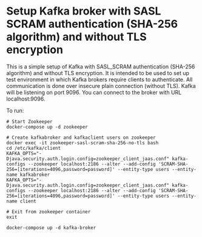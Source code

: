 # Setup Kafka broker with SASL SCRAM authentication (SHA-256 algorithm) and without TLS encryption

This is a simple setup of Kafka with SASL_SCRAM authentication (SHA-256 algorithm) and without TLS encryption. 
It is intended to be used to set up test environment in which Kafka brokers require clients to authenticate.
All communication is done over insecure plain connection (without TLS).
Kafka will be listening on port 9096. You can connect to the broker with URL localhost:9096.

To run:
```shell
# Start Zookeeper
docker-compose up -d zookeeper

# Create kafkabroker and kafkaclient users on zookeeper
docker exec -it zookeeper-sasl-scram-sha-256-no-tls bash
cd /etc/kafka/client
KAFKA_OPTS="-Djava.security.auth.login.config=zookeeper_client_jaas.conf" kafka-configs --zookeeper localhost:2186 --alter --add-config 'SCRAM-SHA-256=[iterations=4096,password=password]' --entity-type users --entity-name kafkabroker
KAFKA_OPTS="-Djava.security.auth.login.config=zookeeper_client_jaas.conf" kafka-configs --zookeeper localhost:2186 --alter --add-config 'SCRAM-SHA-256=[iterations=4096,password=password]' --entity-type users --entity-name client

# Exit from zookeeper container
exit

docker-compose up -d kafka-broker
```